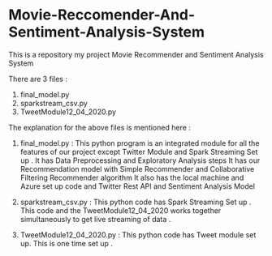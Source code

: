 # Movie-Reccomender-And-Sentiment-Analysis-System

This is a repository my project Movie Recommender and Sentiment Analysis System

There are 3 files :
1. final_model.py
2. sparkstream_csv.py
3. TweetModule12_04_2020.py

The explanation for the above files is mentioned here :

1. final_model.py
: This python program is an integrated module for all the features of our project except Twitter Module and Spark Streaming Set up .
It has Data Preprocessing and Exploratory Analysis steps
It has our Recommendation model with Simple Recommender and Collaborative Filtering Recommender algorithm
It also has the local machine and Azure set up code and Twitter Rest API and Sentiment Analysis Model

2. sparkstream_csv.py
: This python code has Spark Streaming Set up .
This code and the TweetModule12_04_2020 works together simultaneously to get live streaming of data .

3. TweetModule12_04_2020.py
: This python code has Tweet module set up. This is one time set up .
